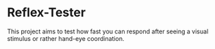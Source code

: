 # Reflex-Tester
This project aims to test how fast you can respond after seeing a visual stimulus or rather hand-eye coordination. 
